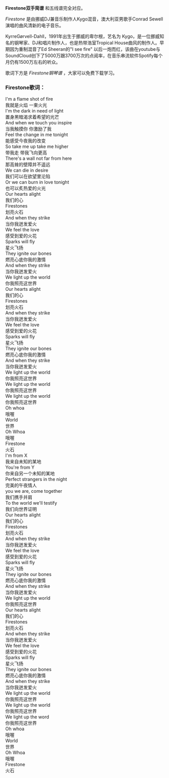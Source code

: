 

**Firestone双手简谱** 和五线谱完全对应。

_Firestone_ 是由挪威DJ兼音乐制作人Kygo混音，澳大利亚男歌手Conrad Sewell演唱的曲风清新的电子音乐。

KyrreGørvell-Dahll，1991年出生于挪威的卑尔根，艺名为 Kygo，是一位挪威知名的钢琴家、DJ和唱片制作人，也是热带浩室Tropical
House曲风的制作人。早期因为重制混音了Ed Sheeran的"I see fire"
以后一炮而红，该曲在youtube与SoundCloud创下了5000万跟3700万次的点阅率，在音乐串流软件Spotify每个月仍有1500万左右的听众。

歌词下方是 _Firestone钢琴谱_ ，大家可以免费下载学习。

### Firestone歌词：

I'm a flame shot of fire  
我就是火焰 一束火光  
I'm the dark in need of light  
置身黑暗渴求着希望的光芒  
And when we touch you inspire  
当我触摸你 你激励了我  
Feel the change in me tonight  
能感受今夜我的改变  
So take me up take me higher  
带我走 带我飞向更高  
There's a wall not far from here  
那高耸的壁障并不遥远  
We can die in desire  
我们可以在欲望里沦陷  
Or we can burn in love tonight  
也可以炙热爱的火光  
Our hearts alight  
我们的心  
Firestones  
划亮火石  
And when they strike  
当你我迸发爱火  
We feel the love  
感受到爱的火花  
Sparks will fly  
星火飞扬  
They ignite our bones  
燃亮心底你我的激情  
And when they strike  
当你我迸发爱火  
We light up the world  
你我照亮这世界  
Our hearts alight  
我们的心  
Firestones  
划亮火石  
And when they strike  
当你我迸发爱火  
We feel the love  
感受到爱的火花  
Sparks will fly  
星火飞扬  
They ignite our bones  
燃亮心底你我的激情  
And when they strike  
当你我迸发爱火  
We light up the world  
你我照亮这世界  
We light up the world  
你我照亮这世界  
We light up the world  
你我照亮这世界  
Oh whoa  
哦喔  
World  
世界  
Oh Whoa  
哦喔  
Firestone  
火石  
I'm from X  
我来自未知的某地  
You're from Y  
你来自另一个未知的某地  
Perfect strangers in the night  
完美的午夜情人  
you we are, come together  
我们携手并肩  
To the world we'll testify  
我们向世界证明  
Our hearts alight  
我们的心  
Firestones  
划亮火石  
And when they strike  
当你我迸发爱火  
We feel the love  
感受到爱的火花  
Sparks will fly  
星火飞扬  
They ignite our bones  
燃亮心底你我的激情  
And when they strike  
当你我迸发爱火  
We light up the world  
你我照亮这世界  
Our hearts alight  
我们的心  
Firestones  
划亮火石  
And when they strike  
当你我迸发爱火  
We feel the love  
感受到爱的火花  
Sparks will fly  
星火飞扬  
They ignite our bones  
燃亮心底你我的激情  
And when they strike  
当你我迸发爱火  
We light up the world  
你我照亮这世界  
We light up the world  
你我照亮这世界  
We light up the word  
你我照亮这世界  
Oh whoa  
哦喔  
World  
世界  
Oh Whoa  
哦喔  
Firestone  
火石

